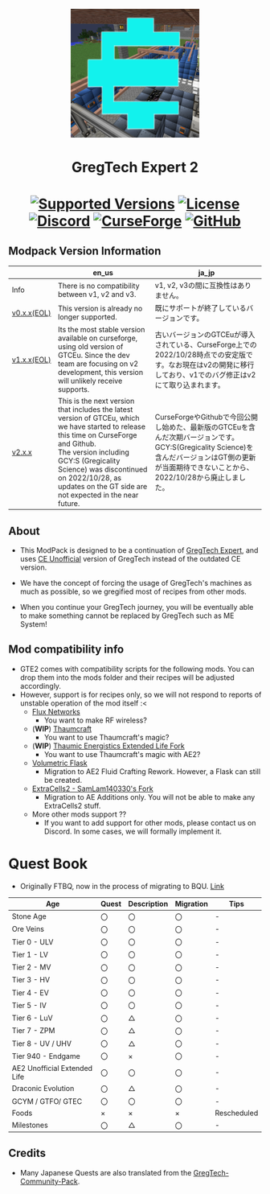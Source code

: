 <p align="center"><img src="https://github.com/GTModpackTeam/gregtech-expert-2/blob/main/overrides/config/txloader/load/custommainmenu/textures/logo.png" alt="Logo" width="256" height="256"></p>
<h1 align="center">GregTech Expert 2</h1>
<h1 align="center">
    <a href="https://www.curseforge.com/minecraft/modpacks/gregtech-expert-2"><img src="https://img.shields.io/badge/Available%20for-MC%201.12.2%20-informational?style=for-the-badge" alt="Supported Versions"></a>
    <a href="https://github.com/GTModpackTeam/gregtech-expert-2/blob/main/LICENSE"><img src="https://img.shields.io/github/license/GTModpackTeam/gregtech-expert-2?style=for-the-badge" alt="License"></a>
    <a href="https://discord.gg/xBwHpZyZdW"><img src="https://img.shields.io/discord/945647524855812176?color=5464ec&label=Discord&style=for-the-badge" alt="Discord"></a>
    <a href="https://www.curseforge.com/minecraft/modpacks/gregtech-expert-2"><img src="https://cf.way2muchnoise.eu/565238.svg?badge_style=for_the_badge" alt="CurseForge"></a>
    <a href="https://www.curseforge.com/minecraft/modpacks/gregtech-expert-2/releases"><img src="https://img.shields.io/github/downloads/GTModpackTeam/gregtech-expert-2/total?sort=semver&logo=github&label=&style=for-the-badge&color=2d2d2d&labelColor=545454&logoColor=FFFFFF" alt="GitHub"></a>
</h1>


## Modpack Version Information

|  | en_us | ja_jp |
| - | - | - |
| Info | There is no compatibility between v1, v2 and v3. | v1, v2, v3の間に互換性はありません。 |
| [v0.x.x(EOL)](/CHANGELOG_v0.md) | This version is already no longer supported. | 既にサポートが終了しているバージョンです。 |
| [v1.x.x(EOL)](/CHANGELOG_v1.md) | Its the most stable version available on curseforge, using old version of GTCEu. Since the dev team are focusing on v2 development, this version will unlikely receive supports. | 古いバージョンのGTCEuが導入されている、CurseForge上での2022/10/28時点での安定版です。なお現在はv2の開発に移行しており、v1でのバグ修正はv2にて取り込まれます。 |
| [v2.x.x](/CHANGELOG_v2.md) | This is the next version that includes the latest version of GTCEu, which we have started to release this time on CurseForge and Github.<br />The version including GCY:S (Gregicality Science) was discontinued on 2022/10/28, as updates on the GT side are not expected in the near future. | CurseForgeやGithubで今回公開し始めた、最新版のGTCEuを含んだ次期バージョンです。<br />GCY:S(Gregicality Science)を含んだバージョンはGT側の更新が当面期待できないことから、2022/10/28から廃止しました。 |


## About

- This ModPack is designed to be a continuation of [GregTech Expert](https://www.curseforge.com/minecraft/modpacks/gregtech-expert), and uses [CE Unofficial](https://www.curseforge.com/minecraft/mc-mods/gregtech-ce-unofficial) version of GregTech instead of the outdated CE version.
- We have the concept of forcing the usage of GregTech's machines as much as possible, so we gregified most of recipes from other mods.

- When you continue your GregTech journey, you will be eventually able to make something cannot be replaced by GregTech such as ME System!


## Mod compatibility info

- GTE2 comes with compatibility scripts for the following mods. You can drop them into the mods folder and their recipes will be adjusted accordingly.
- However, support is for recipes only, so we will not respond to reports of unstable operation of the mod itself :<
    - [Flux Networks](https://www.curseforge.com/minecraft/mc-mods/flux-networks)
        - You want to make RF wireless?
    - (**WIP**) [Thaumcraft](https://www.curseforge.com/minecraft/mc-mods/thaumcraft)
        - You want to use Thaumcraft's magic?
    - (**WIP**) [Thaumic Energistics Extended Life Fork](https://www.curseforge.com/minecraft/mc-mods/thaumic-energistics-extended-life-fork)
        - You want to use Thaumcraft's magic with AE2?
    - [Volumetric Flask](https://www.curseforge.com/minecraft/mc-mods/volumetric-flask)
        - Migration to AE2 Fluid Crafting Rework. However, a Flask can still be created.
    - [ExtraCells2 - SamLam140330's Fork](https://www.curseforge.com/minecraft/mc-mods/extra-cells-2-samlam140330s-fork)
        - Migration to AE Additions only. You will not be able to make any ExtraCells2 stuff.
    - More other mods support ??
        - If you want to add support for other mods, please contact us on Discord. In some cases, we will formally implement it.


# Quest Book
- Originally FTBQ, now in the process of migrating to BQU. [Link](https://github.com/GTModpackTeam/GregTech-Expert-2-FTBQuestBook)

| Age | Quest | Description | Migration | Tips |
| ---- | ---- | ---- | ---- | --- |
| Stone Age | 〇 | 〇 | 〇 | - |
| Ore Veins | 〇 | 〇 | 〇 | - |
| Tier 0 - ULV | 〇 | 〇 | 〇 | - |
| Tier 1 - LV | 〇 | 〇 | 〇 | - |
| Tier 2 - MV | 〇 | 〇 | 〇 | - |
| Tier 3 - HV | 〇 | 〇 | 〇 | - |
| Tier 4 - EV | 〇 | 〇 | 〇 | - |
| Tier 5 - IV | 〇 | 〇 | 〇 | - |
| Tier 6 - LuV | 〇 | △ | 〇 | - |
| Tier 7 - ZPM | 〇 | △ | 〇 | - |
| Tier 8 - UV / UHV | 〇 | △ | 〇 | - |
| Tier 940 - Endgame | 〇 | × | 〇 | - |
| AE2 Unofficial Extended Life | 〇 | 〇 | 〇 | - |
| Draconic Evolution | 〇 | △ | 〇 | - |
| GCYM / GTFO/ GTEC | 〇 | 〇 | 〇 | - |
| Foods | × | × | × | Rescheduled |
| Milestones | 〇 | △ | 〇 | - |


## Credits

- Many Japanese Quests are also translated from the [GregTech-Community-Pack](https://github.com/GregTechCEu/GregTech-Community-Pack).
